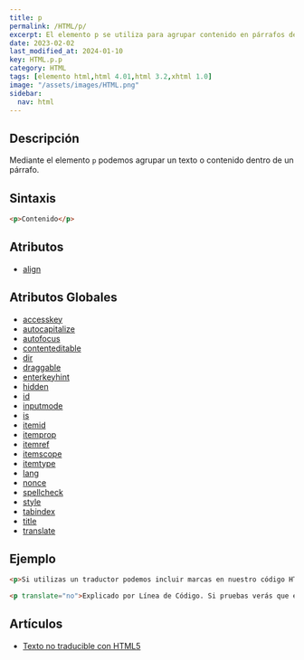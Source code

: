 ```yaml
---
title: p
permalink: /HTML/p/
excerpt: El elemento p se utiliza para agrupar contenido en párrafos dentro de HTML. Puede contener texto y otros elementos.
date: 2023-02-02
last_modified_at: 2024-01-10
key: HTML.p.p
category: HTML
tags: [elemento html,html 4.01,html 3.2,xhtml 1.0]
image: "/assets/images/HTML.png"
sidebar:
  nav: html
---
```


## **Descripción**


Mediante el elemento `p` podemos agrupar un texto o contenido dentro de un párrafo.


## **Sintaxis**


```html
<p>Contenido</p>
```


## **Atributos**

- [align](https://www.w3api.com/HTML/p/align/)

## **Atributos Globales**

- [accesskey](https://www.w3api.com/HTML/accesskey/)
- [autocapitalize](https://www.w3api.com/HTML/autocapitalize/)
- [autofocus](https://www.w3api.com/HTML/autofocus/)
- [contenteditable](https://www.w3api.com/HTML/contenteditable/)
- [dir](https://www.w3api.com/HTML/dir/)
- [draggable](https://www.w3api.com/HTML/draggable/)
- [enterkeyhint](https://www.w3api.com/HTML/enterkeyhint/)
- [hidden](https://www.w3api.com/HTML/hidden/)
- [id](https://www.w3api.com/HTML/id/)
- [inputmode](https://www.w3api.com/HTML/inputmode/)
- [is](https://www.w3api.com/HTML/is/)
- [itemid](https://www.w3api.com/HTML/itemid/)
- [itemprop](https://www.w3api.com/HTML/itemprop/)
- [itemref](https://www.w3api.com/HTML/itemref/)
- [itemscope](https://www.w3api.com/HTML/itemscope/)
- [itemtype](https://www.w3api.com/HTML/itemtype/)
- [lang](https://www.w3api.com/HTML/lang/)
- [nonce](https://www.w3api.com/HTML/nonce/)
- [spellcheck](https://www.w3api.com/HTML/spellcheck/)
- [style](https://www.w3api.com/HTML/style/)
- [tabindex](https://www.w3api.com/HTML/tabindex/)
- [title](https://www.w3api.com/HTML/title/)
- [translate](https://www.w3api.com/HTML/translate/)

## **Ejemplo**


```html
<p>Si utilizas un traductor podemos incluir marcas en nuestro código HTML para que haya partes que no se traduzcan, ya que representen nombres, marcas,... o elementos que no necesitan traducción.</p>

<p translate="no">Explicado por Línea de Código. Si pruebas verás que esta última línea no se traduce.</p>
```


## **Artículos**

- [Texto no traducible con HTML5](https://lineadecodigo.com/html5/texto-no-traducible-con-html5/)

